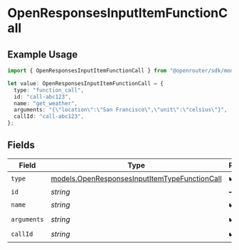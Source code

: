 # OpenResponsesInputItemFunctionCall

## Example Usage

```typescript
import { OpenResponsesInputItemFunctionCall } from "@openrouter/sdk/models";

let value: OpenResponsesInputItemFunctionCall = {
  type: "function_call",
  id: "call-abc123",
  name: "get_weather",
  arguments: "{\"location\":\"San Francisco\",\"unit\":\"celsius\"}",
  callId: "call-abc123",
};
```

## Fields

| Field                                                                                                | Type                                                                                                 | Required                                                                                             | Description                                                                                          |
| ---------------------------------------------------------------------------------------------------- | ---------------------------------------------------------------------------------------------------- | ---------------------------------------------------------------------------------------------------- | ---------------------------------------------------------------------------------------------------- |
| `type`                                                                                               | [models.OpenResponsesInputItemTypeFunctionCall](../models/openresponsesinputitemtypefunctioncall.md) | :heavy_check_mark:                                                                                   | N/A                                                                                                  |
| `id`                                                                                                 | *string*                                                                                             | :heavy_minus_sign:                                                                                   | N/A                                                                                                  |
| `name`                                                                                               | *string*                                                                                             | :heavy_check_mark:                                                                                   | N/A                                                                                                  |
| `arguments`                                                                                          | *string*                                                                                             | :heavy_check_mark:                                                                                   | N/A                                                                                                  |
| `callId`                                                                                             | *string*                                                                                             | :heavy_check_mark:                                                                                   | N/A                                                                                                  |
